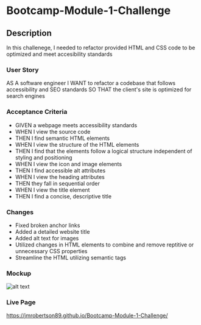 # Bootcamp-Module-1-Challenge

## Description 

In this challenege, I needed to refactor provided HTML and CSS code to be optimized and meet accesibility standards

### User Story

AS A software engineer
I WANT to refactor a codebase that follows accessibility and SEO standards
SO THAT the client's site is optimized for search engines

### Acceptance Criteria

- GIVEN a webpage meets accessibility standards
- WHEN I view the source code
- THEN I find semantic HTML elements
- WHEN I view the structure of the HTML elements
- THEN I find that the elements follow a logical structure independent of styling and positioning
- WHEN I view the icon and image elements
- THEN I find accessible alt attributes
- WHEN I view the heading attributes
- THEN they fall in sequential order
- WHEN I view the title element
- THEN I find a concise, descriptive title

### Changes

- Fixed broken anchor links
- Added a detailed website title
- Added alt text for images
- Utilized changes in HTML elements to combine and remove reptitive or unnecessary CSS properties
- Streamline the HTML utilizing semantic tags

### Mockup

![alt text](https://file%2B.vscode-resource.vscode-cdn.net/Users/joshuarobertson/bootcamp/Bootcamp-Module-1-Challenge/assets/images/01-html-css-git-homework-demo.png?version%3D1717378726247)


### Live Page

https://jmrobertson89.github.io/Bootcamp-Module-1-Challenge/

